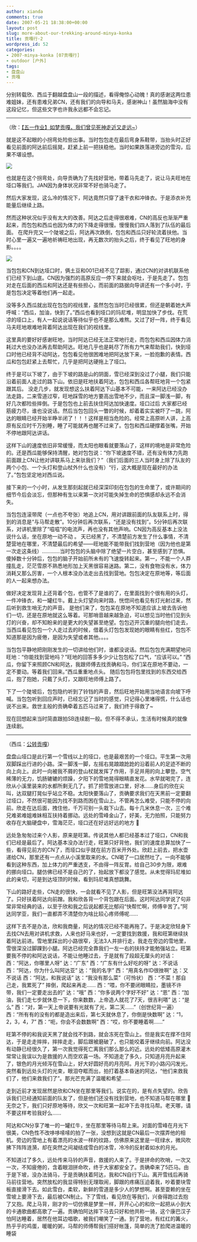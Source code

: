 ```yaml
---
author: xianda
comments: true
date: 2007-05-21 18:38:00+00:00
layout: post
slug: more-about-our-trekking-around-minya-konka
title: 贡嘎行·2
wordpress_id: 52
categories:
- 2007-minya-konka [07贡嘎行]
- outdoor [户外]
tags:
- 盘盘山
- 贡嘎
---
```


分别转载欣、西瓜于翻越盘盘山一段的描述，看得俺惊心动魄！真的感谢这两位患难姐妹，还有患难兄弟CN，还有我们的向导和马夫，感谢神山！虽然脑海中没有这段记忆，但这些文字也许我永远都不会忘记。








* * *








（欣：[【五一作业】如梦贡嘎，我们曾见死神走近又走远~](http://www6.tianya.cn/new/publicforum/Content.asp?idWriter=9777393&Key=831034648&strItem=travel&idArticle=118408&flag=1)）





就是这不起眼的小拐弯处险些出事。当时包包走在最后弯身系鞋带，当抬头时正好看见前面的阿达前后摇晃，赶紧上前一把扶稳他。当时如果跌落进旁边的雪沟，后果不堪设想。


![](http://tkfiles.storage.msn.com/y1p4g3jqV0MUElg3Ozjsy7nw1nSAkfOLqsTPd4JyJ5_MHHdAyPndxxWQc-FfYmKO1c-)

<!-- more -->

也就是在这个拐弯处，向导贡确为了先找好营地，带着马先走了，说让马夫旺地在垭口等我们。JAN因为身体状况非常不好也骑马走了。

然后大家发现，这么冷的情况下，阿达竟然只穿了速干衣和冲锋衣。于是添衣补充能量后继续上路。

然而这种状况似乎没有太大的改善。阿达之后走得很艰难，CN的高反也渐渐严重起来，而包包和西瓜也因为体力的下降走得很慢。慢慢我们四人落到了队伍的最后面。
在爬升完又一个陡坡之后，阿达再次跌倒，包包和西瓜只好轮流着扶他。当时心里一遍又一遍地祈祷旺地出现，再无数次的抬头之后，终于看见了旺地的身影。。。。


![](http://tkfiles.storage.msn.com/y1p4g3jqV0MUEkdC8BbULbAxeMJBt6loQjNY_K1SpnPgAReUh9m8EN_eoLIu5JSVdEK)



当包包和CN到达垭口时，俩土豆和001已经不见了踪影，通过CN的对讲机联系他们已经下到山底。CN因为强烈的高原反应一停下来就会呕吐，于是先走了。包包对走在后面的西瓜和阿达还是有些担心，而前面的路据向导讲还有一个多小时，于是包包决定等着他们再一起走。

没等多久西瓜就出现在包包的视线里，虽然包包当时已经很累，但还是朝着她大声呼喊：“西瓜，加油，快到了。”西瓜也看到垭口的玛尼堆，明显加快了步伐。在荒凉的垭口上，有人一起说说话等待似乎也不是那么难熬。又过了好一阵，终于看见马夫旺地艰难地背着阿达出现在我们的视线里。

这里真的要好好感谢旺地，当时阿达已经无法正常地行走，而包包和西瓜因体力消耗过大也没办法再去帮助阿达。旺地几乎也是耗尽了所有力气来帮助我们，快到垭口时他已经背不动阿达，包包看见他很困难地把阿达放下来，一脸抱歉的表情。西瓜和包包赶紧上去帮忙，几乎是把阿达硬拖上了垭口。

终于是可以下坡了，由于下坡的路是山的阴面，雪已经深到没过了小腿，我们只能沿着前面人走过的路下山。依旧是旺地扶着阿达，包包和西瓜各帮旺地背一个包紧跟其后。
没走几步，就发现想这么扶着阿达下山基本不可能，一来阿达已经没办法走路，二来雪道过窄，旺地踩雪的地方要高出雪地不少，而且深一脚浅一脚，有好几次都险些摔倒。于是包包也上前去扶住阿达加快速度。垭口过后 大家都已经筋疲力尽，谁也没说话。然后当包包回头一瞥的时候，却着着实实被吓了一跳，阿达的眼睛已经开始半睁半闭了！！！这样是相当危险的。经常上高原听人讲，上高原有反应时千万别睡，睡了可能就再也醒不过来了。包包和西瓜硬撑着张嘴，开始不停地跟阿达讲话。

这样下山的速度依旧非常缓慢，而太阳也眼看就要落山了，这样的境地是非常危险的。还是西瓜能够保持清醒，她对包包说：“你下坡速度不错，还有没有体力先跑前面跟上CN让他对讲联系马上来驮我们？”（我们后面的三人当时身上除了队友的两个小包、一个头灯和登山杖外什么也没有）“行，这大概是现在最好的办法了。”包包坚定地对西瓜说。






接下来的一个小时，从发生那刻起就已经深深印刻在包包的生命里了，或许期间的细节今后会淡忘，但那种有生以来第一次对可能失掉生命的恐惧感却永远不会消失。

当包包连滚带爬（一点也不夸张）地追上CN，用对讲跟前面的队友联系上时，得到的消息是“与马帮走散”。10分钟后再次联系，“还是没有找到”。5分钟后再次联系，对讲机里除了“嗞嗞”的电流声，再也没有其他声响。CN因为高反基本上没法说什么话，坐在原地一动不动
。
天已经黑了，不清楚前方发生了什么事情，不清楚营地在哪里，不清楚最后的希望——旺地能不能带我们找到营地（因为他也是第一次走这条线）…………当时包包的头脑中除了绝望一片空白，甚至感到了恐惧。
傻掉数十分钟后，包包的脑子开始前所未有的飞速旋转起来。第一，不能一个人莽撞乱走，茫茫雪原不熟悉地形加上天黑很容易迷路。第二，没有食物没有水，体力消耗又那么厉害，一个人根本没办法走出去找到营地。包包决定在原地等，等后面的人一起来想办法。

做好决定发现背上还背着个包，也管不了是谁的了，在里面找到个很有用的头灯，一件冲锋衣，和一罐红牛。戴上头灯望向来时路，恍惚间也看见有灯光射过来，然后听到救生哨无力的声音。
是他们来了，包包呆在原地不知道应该上坡去告诉他们一切，还是在原地就这么等着。可那哨音越来越急迫，可以想见当时他们见到头灯的兴奋，却不知盼来的是更大的失望甚至绝望。包包迈开沉重的腿向他们走去，当西瓜看见包包一个人走过去的时候，借着头灯包包发现她的眼睛有些红，包包不知道那是因为疲倦，是因为失望或者其他。。。。




当包包平静地把刚刚发生的一切讲给他们时，谁都没说话。然后包包充满期望地问旺地：“你能找到营地吗？”旺地的回答多多少少让包包松了口气，“应该可以。” “西瓜，你留下来照顾CN和阿达，我跟师傅去找贡确和马，你们呆在原地不要动，一定不要动。等着我们回来。”西瓜重重地点头。 随后包包将包里找到的东西交给西瓜，抱了抱她，只戴了头灯，又跟旺地师傅上路了。

下了一个陡坡后，包包隐约听到了铃铛的声音，然后旺地开始用当地语言向坡下呼喊。当包包听到回应声时，已经忘记了当时的感觉，只记得心里堵得慌，什么话也说不出来。救世主般的贡确牵着五匹马过来了，我们终于得救了~

现在回想起来当时简直跟拍SB连续剧一般。但不得不承认，生活有时候真的就像连续剧。











* * *






（西瓜：[公转贡嘎](http://flowwind1980.spaces.live.com/Blog/cns!FAE3AF8672CA2B99!174.entry?owner=1)）





盘盘山垭口是此行第一个雪线以上的垭口，也是最艰苦的一个垭口。平生第一次用双脚踩出行进的小路。深一脚浅一脚，左摇右晃踉踉跄跄的沿着前人的足迹不断的向上向上。此时一向被我不屑的登山杖就发挥了作用，手足并用的向上攀登。空气稀薄的无力，饥肠辘辘的烦躁，夕阳下的雪地晃得眼睛直发花。水早就喝完了，连欣从小溪里装来的水都所剩无几了。抓了把雪放进口里，好冰……身后的欣在尖叫，达双腿打晃似乎站立不稳。太阳快要落山了，贡确要求我们在天黑前一定要翻过垭口，不然很可能因为找不到路而困在雪山上。不管再怎么难受，只能不停的向前。欣走在达后面，拽住他，千万可别一头栽下山去。每十几米休息一次，三个难兄难弟难姐难妹相互扶持着挪动。远处的雪峰金山了，好美，无力拍照，只能努力收存在大脑硬盘中，雪海茫茫，垭口还在好远好远的地方 




远处急匆匆过来个人影，原来是旺第。传说其他人都已经基本过了垭口，CN和我们已经是最后了。阿达基本没办法行走，旺第只好背他，我们的速度总算加快了一些，看得见前方的CN了，而垭口似乎就在前方百米开外处。欣赶上前去，把水壶递给CN，那里还有一点点从小溪里取来的水。CN喝了一口居然吐了。一向不能够看到这种东西，加上体力的严重透支，不由得一阵反胃。给自己30步为限，艰难的挪向垭口。腿仿佛已经不是自己的了，抬起放下都没了感觉。从未觉得玛尼堆如此的亲切，可是到达垭顶的时候，看到玛尼堆真想跳舞。




下山的路好走些，CN走的很快，一会就看不见了人影，但是旺第没法再背阿达了。只好扶着阿达向前蹭。我和欣各背一个背包跟在后面。这时阿达同学说了句非常非常经典的话，以至于欣和我之后说起都无比郁闷“快帮忙啊，师傅辛苦了。”阿达同学亚，我们一直都弄不清楚你为啥比较心疼师傅呢……




这样下去不是办法，欣和我商量，阿达的情况已经不能再拖了。于是决定欣轻身下去找CN去用对讲机求救，人来也好马来也好，一定要找到救援，我和旺第继续扶着阿达前进。雪地里踩出的小路很窄，无法3人并排行走，我走在旁边的雪地里，雪很深没过脚踝到小腿。阿达已经完全靠我们一左一右的扶持才能勉强站立。旺第要我不停的和阿达说话，不能让他睡过去，于是就有了段超无厘头的对话：
西：“阿达，你哪里人呀”
达：“广东”
西：“广东有什么好吃的呀”
达：不说话
西：“阿达，你为什么叫阿达亚”
达：“我的名字”
西：“用真名作ID很挫啊”
达：又不说话
西：“阿达，和我说话”
达：“我没有那么菜”（可怜状）
西：“不菜！那自己走，我累死了”
摔倒，爬起来再走……
西：“喂，你不要闭眼睛拉，墨镜不许带，我们一定要走出去的”
达：“哦”
西：“你多说两个字好不好”
达：“恩”
西：“加油，我们走七步就休息一下，你来数数，上帝造人就花了7天，很吉利嗒”
达：“是么”
西：“对，第一天上帝说要有光就有了光，第二天……”（创世纪背一遍）
西：“所有有的没有的都是造出来后，第七天就休息了，你倒是快数啊”
达：“1，2，3，4，7”
西：“呃，你会不会数数啊”
西：“哎，你不要睡着啊……”




旺第不停的和我说天黑了就会找不到路，就会冻死在雪山上。但是我实在撑不住阿达，于是走走摔摔，摔摔走走，脚后跟被磨破了，也只能咬着牙继续向前。阿达没有动静已经很久了，第一次我觉得死亡离我们那么那么的近。远处的低矮高原灌木常常让我误以为是救援的人而空欢喜一场。不知道走了多久，只知道月亮升起来了，银色的月光倾泻在雪山上，好大好圆好亮的月亮阿。月光下的小路闪闪发光。突然看到远处头灯的光束，眼泪夺眶而出，拍打着基本昏迷的阿达，“他们来救我们了，他们来救我们了”。那光芒充满了温暖和希望……




走到近前才发现居然是欣和CN坐在那里等我们。说实在的，是有点失望的。欣告诉我们已经通知前面的队友了，但是他们还没有找到营地，也不知道马帮在哪里  无奈之下，我们只好原地等待，欣又一次和旺第一起冲下去寻找马帮。老天哪，请不要这样考验我好么……




阿达和CN分享了唯一的一罐红牛，坐在那里等待马帮上来。对面的雪峰在月光下很美，CN色性不改哆哆嗦嗦的拍了一张，没想到这就是CN最后一次摆弄他的相机。旁边的雪地上有着漂亮的水波一样的纹路，仿佛原来这里是一旺绿水，微风吹拂下阵阵涟漪，却在突然之间凝结成雪白的冰雪，冷冷的反射着如水的月光。




不知道过了多久，远处传来马铃的声音，救援的人来了。于是拼命的吹哨，一次又一次，不知疲倦的，含着眼泪拼命吹，终于大家都安全了。贡确牵来了5匹马。由于是下坡，没办法骑马，于是贡确扶着阿达，我和CN自行下山。离开雪线后再骑马前往营地。突然放松的我显得特别无理取闹，脚跟的疼痛压迫着我，吵着要块雪板直接滑下去。如此雪白，柔软，新鲜的雪道是多少人的梦想啊。甚至耍赖的坐在雪坡上要滑下去，最后被CN制止。下了雪线，看见欣在等我们，兴奋得跑过去抱了又抱。爬上马背，刚才的一切仿佛是梦里一样，开开心心的和欣一起把从小到大的卡通歌曲都高歌了一遍。贡确怕阿达摔下马去只好和他共称一骑，这个康巴汉子怕阿达睡着，居然在他耳边唱歌，被我们嘲笑了一通。到了营地，有红红的篝火，热乎乎的鸡蛋，暖暖的粥，马帮的师傅帮我们搭好帐篷，简单的洗了脸爬进温暖的睡袋
